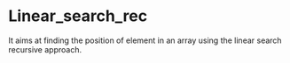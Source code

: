 # Linear_search_rec
It aims at finding the position of element in an array using the linear search recursive approach. 
